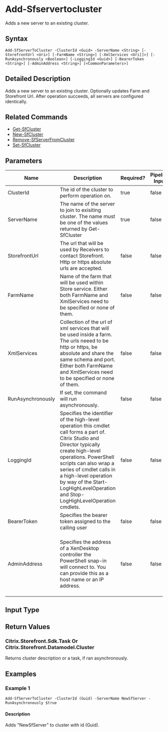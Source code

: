 ﻿
# Add-Sfservertocluster
Adds a new server to an existing cluster.
## Syntax
```
Add-SfServerToCluster -ClusterId <Guid> -ServerName <String> [-StorefrontUrl <Uri>] [-FarmName <String>] [-XmlServices <Uri[]>] [-RunAsynchronously <Boolean>] [-LoggingId <Guid>] [-BearerToken <String>] [-AdminAddress <String>] [<CommonParameters>]
```
## Detailed Description
Adds a new server to an existing cluster. Optionally updates Farm and Storefront Url. After operation succeeds, all servers are configured identically.


## Related Commands

* [Get-SfCluster](./Get-SfCluster/)
* [New-SfCluster](./New-SfCluster/)
* [Remove-SfServerFromCluster](./Remove-SfServerFromCluster/)
* [Set-SfCluster](./Set-SfCluster/)
## Parameters
| Name   | Description | Required? | Pipeline Input | Default Value |
| --- | --- | --- | --- | --- |
| ClusterId | The id of the cluster to perform operation on. | true | false |  |
| ServerName | The name of the server to join to exisiting cluster. The name must be one of the values returned by Get-SfCluster | true | false |  |
| StorefrontUrl | The url that will be used by Receivers to contact Storefront. Http or https absolute urls are accepted. | false | false | Server name and http binding. |
| FarmName | Name of the farm that will be used within Store service.  Either both FarmName and XmlServices need to be specified or none of them. | false | false |  |
| XmlServices | Collection of the url of xml services that will be used inside a farm. The urls neeed to be http or https, be absolute and share the same schema and port.  Either both FarmName and XmlServices need to be specified or none of them. | false | false |  |
| RunAsynchronously | If set, the command will run asynchronously. | false | false | false |
| LoggingId | Specifies the identifier of the high-level operation this cmdlet call forms a part of. Citrix Studio and Director typically create high-level operations. PowerShell scripts can also wrap a series of cmdlet calls in a high-level operation by way of the Start-LogHighLevelOperation and Stop-LogHighLevelOperation cmdlets. | false | false |  |
| BearerToken | Specifies the bearer token assigned to the calling user | false | false |  |
| AdminAddress | Specifies the address of a XenDesktop controller the PowerShell snap-in will connect to. You can provide this as a host name or an IP address. | false | false | Localhost. Once a value is provided by any cmdlet, this value becomes the default. |

## Input Type

### 

## Return Values

### Citrix.Storefront.Sdk.Task Or Citrix.Storefront.Datamodel.Cluster
Returns cluster description or a task, if ran asynchronously.
## Examples

### Example 1
```
Add-SfServerToCluster -ClusterId (Guid) -ServerName NewSfServer -RunAsynchronously $true
```
#### Description
Adds "NewSfServer" to cluster with id (Guid).
